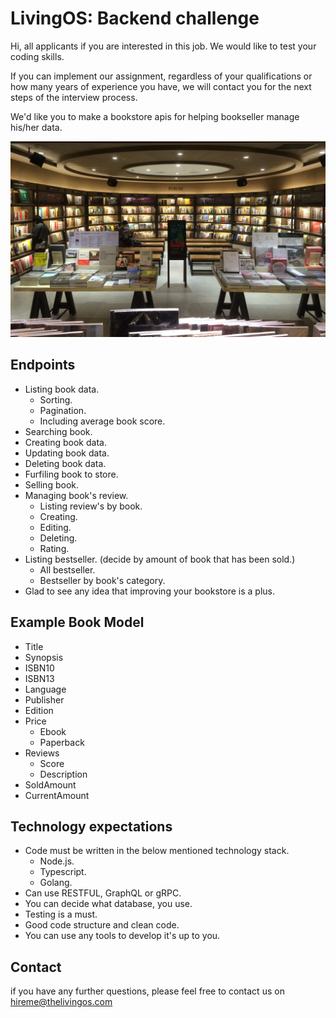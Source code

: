 # LivingOS: Backend challenge

Hi, all applicants if you are interested in this job. We would like to test your coding skills.

If you can implement our assignment, regardless of your qualifications or how many years of experience you have, we will contact you for the next steps of the interview process.

We'd like you to make a bookstore apis for helping bookseller manage his/her data.

![Screenshot](/img/bookstore.jpg)

## Endpoints
 - Listing book data.
 	 - Sorting.
 	 - Pagination.
 	 - Including average book score.
 - Searching book.
 - Creating book data.
 - Updating book data.
 - Deleting book data.
 - Furfiling book to store.
 - Selling book.
 - Managing book's review.
 	 - Listing review's by book.
 	 - Creating.
 	 - Editing.
 	 - Deleting.
 	 - Rating.
 - Listing bestseller. (decide by amount of book that has been sold.)
	 - All bestseller.
	 - Bestseller by book's category.
 - Glad to see any idea that improving your bookstore is a plus.
  
## Example Book Model
 - Title
 - Synopsis
 - ISBN10
 - ISBN13
 - Language
 - Publisher
 - Edition
 - Price
 	 - Ebook
 	 - Paperback
 - Reviews
 	 - Score
 	 - Description
 - SoldAmount
 - CurrentAmount

## Technology expectations
- Code must be written in the below mentioned technology stack.
  - Node.js.
  - Typescript.
  - Golang.
- Can use RESTFUL, GraphQL or gRPC.
- You can decide what database, you use.
- Testing is a must.
- Good code structure and clean code.
- You can use any tools to develop it's up to you.

## Contact
if you have any further questions, please feel free to contact us on hireme@thelivingos.com

